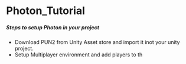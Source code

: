 # Photon_Tutorial

##### Steps to setup Photon in your project
- Download PUN2 from Unity Asset store and import it inot your unity project.
- Setup Multiplayer environment and add players to th
